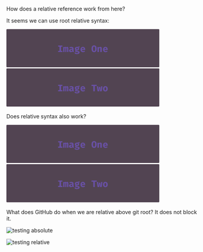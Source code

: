 How does a relative reference work from here?

It seems we can use root relative syntax:

![image 1](/images/img1/image1.png)
![image 2](/images/img2/image2.png)

Does relative syntax also work?

![image 1](../../../images/img1/image1.png)
![image 2](../../../images/img2/image2.png)


What does GitHub do when we are relative above git root? It does not block it.

![testing absolute](https://github.com/lread/rewrite-cljc-playground/raw/master/doc/rewrite-cljc-logo.svg)

![testing relative](../../../../../../rewrite-cljc-playground/raw/master/doc/rewrite-cljc-logo.svg)

